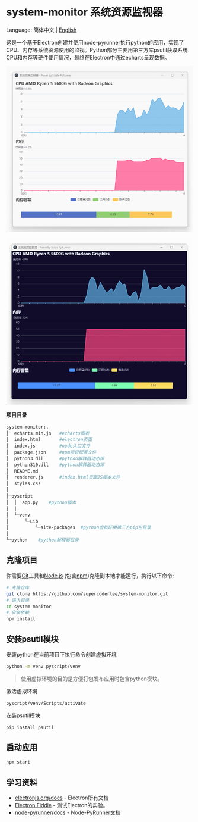 # system-monitor 系统资源监视器

Language: 简体中文 | [English](https://github.com/supercoderlee/system-monitor/blob/main/docs/readme/en.md)

这是一个基于Electron创建并使用node-pyrunner执行python的应用，实现了CPU、内存等系统资源使用的监视。Python部分主要用第三方库psutil获取系统CPU和内存等硬件使用情况，最终在Electron中通过echarts呈现数据。

![img](img/ui-light.gif)

![img](img/ui-dark.gif)

**项目目录**

~~~bash
system-monitor:.
│  echarts.min.js	#echarts图表
│  index.html		#electron页面
│  index.js			#node入口文件
│  package.json		#npm项目配置文件
│  python3.dll		#python解释器动态库
│  python310.dll	#python解释器动态库
│  README.md
│  renderer.js		#index.html页面JS脚本文件
│  styles.css
│
├─pyscript
│  │  app.py	#python脚本
│  │
│  └─venv
│      └─Lib
│          └─site-packages	#python虚拟环境第三方pip包目录
│
└─python	#python解释器目录
~~~

## 克隆项目

你需要[Git](https://git-scm.com)工具和[Node.js](https://nodejs.org/en/download/) (包含[npm](http://npmjs.com))克隆到本地才能运行，执行以下命令:

```bash
# 克隆仓库
git clone https://github.com/supercoderlee/system-monitor.git
# 进入目录
cd system-monitor
# 安装依赖
npm install
```

## 安装psutil模块

安装python在当前项目下执行命令创建虚拟环境

~~~bash
python -m venv pyscript/venv
~~~

> 使用虚拟环境的目的是方便打包发布应用时包含python模块。

激活虚拟环境

~~~bash
pyscript/venv/Scripts/activate
~~~

安装psutil模块

~~~bash
pip install psutil
~~~

## 启动应用

~~~bash
npm start
~~~

## 学习资料

- [electronjs.org/docs](https://electronjs.org/docs) - Electron所有文档
- [Electron Fiddle](https://electronjs.org/fiddle) - 测试Electron的实验。
- [node-pyrunner/docs](https://github.com/supercoderlee/node-pyrunner/tree/main/docs) - Node-PyRunner文档
